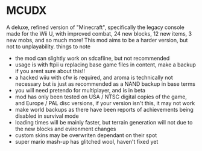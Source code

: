 # MCUDX
A deluxe, refined version of "Minecraft", specifically the legacy console made for the Wii U, with improved combat, 24 new blocks, 12 new items, 3 new mobs, and so much more! This mod aims to be a harder version, but not to unplayability.
things to note
- the mod can slightly work on sdcafiine, but not recommended
- usage is with ftpii u replacing base game files in content, make a backup if you arent sure about this!!
- a hacked wiiu with cfw is required, and aroma is technically not necessary but is just as recommended as a NAND backup in base terms
- you will need pretendo for multiplayer, and is in beta
- mod has only been tested on USA / NTSC digital copies of the game, and Europe / PAL disc versions, if your version isn't this, it may not work
- make world backups as there have been reports of achievements being disabled in survival mode
- loading times will be mainly faster, but terrain generation will not due to the new blocks and evironment changes
- custom skins may be overwriten dependant on their spot
- super mario mash-up has glitched wool, haven't fixed yet
